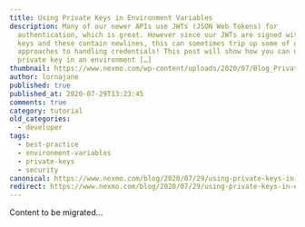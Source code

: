 ```yaml
---
title: Using Private Keys in Environment Variables
description: Many of our newer APIs use JWTs (JSON Web Tokens) for
  authentication, which is great. However since our JWTs are signed with private
  keys and these contain newlines, this can sometimes trip up some of our usual
  approaches to handling credentials! This post will show how you can use a
  private key in an environment […]
thumbnail: https://www.nexmo.com/wp-content/uploads/2020/07/Blog_Private-Keys_Cloud-Enviorment_1200x600.png
author: lornajane
published: true
published_at: 2020-07-29T13:23:45
comments: true
category: tutorial
old_categories:
  - developer
tags:
  - best-practice
  - environment-variables
  - private-keys
  - security
canonical: https://www.nexmo.com/blog/2020/07/29/using-private-keys-in-environment-variables
redirect: https://www.nexmo.com/blog/2020/07/29/using-private-keys-in-environment-variables
---
```

Content to be migrated...